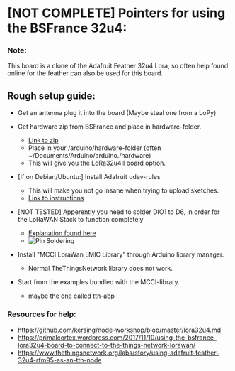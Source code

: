 # [NOT COMPLETE] Pointers for using the BSFrance 32u4:

### Note:
This board is a clone of the Adafruit Feather 32u4 Lora, so often help found online for the feather can also be used for this board.

## Rough setup guide:

- Get an antenna plug it into the board (Maybe steal one from a LoPy)
- Get hardware zip from BSFrance and place in hardware-folder.
  - [Link to zip](http://bsfrance.fr/documentation/11355_LORA32U4II/BSFrance.zip)
  - Place in your /arduino/hardware-folder (often ~/Documents/Arduino/arduino.<VERSION>/hardware)
  - This will give you the LoRa32u4II board option.

- [If on Debian/Ubuntu:] Install Adafruit udev-rules
  - This will make you not go insane when trying to upload sketches.
  - [Link to instructions](https://learn.adafruit.com/adafruit-arduino-ide-setup/linux-setup#udev-rules)
  
- [NOT TESTED] Apperently you need to solder DIO1 to D6, in order for the LoRaWAN Stack to function completely
  - [Explanation found here](https://primalcortex.wordpress.com/2017/11/10/using-the-bsfrance-lora32u4-board-to-connect-to-the-things-network-lorawan/)
  - ![Pin Soldering](https://www.thethingsnetwork.org/forum/uploads/default/original/2X/5/5cddcd2b7888a9646ced4d14b69cc835b1d8581b.JPG)

- Install "MCCI LoraWan LMIC Library" through Arduino library manager.
  - Normal TheThingsNetwork library does not work.

- Start from the examples bundled with the MCCI-library.
  - maybe the one called ttn-abp
     
     
### Resources for help:
- https://github.com/kersing/node-workshop/blob/master/lora32u4.md
- https://primalcortex.wordpress.com/2017/11/10/using-the-bsfrance-lora32u4-board-to-connect-to-the-things-network-lorawan/
- https://www.thethingsnetwork.org/labs/story/using-adafruit-feather-32u4-rfm95-as-an-ttn-node
